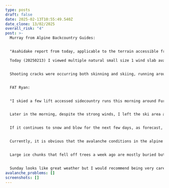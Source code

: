 ```yaml
---
type: posts
draft: false
date: 2025-02-13T10:55:49.540Z
date_clone: 13/02/2025
overall_risk: "4"
post: >-
  M﻿urray from Alpine Backcountry Guides:


  "Asahidake report from today, applicable to the terrain accessible from the ropeway.

  Today (20250213) I viewed multiple natural small size 1 wind slab avalanches, 1 each on both a south and a west aspect at roughly 1300m, most likely from last nights large snowfall and winds. Throughout the morning there was touchy loose dry avalanches occurring frequently and as the day progressed and the winds increased there was rapid formation of wind slab on north, west and south aspects. The slab was becoming more cohesive into the afternoon (1pm) and propagating roughly 10m, it was very reactive.


  Shooting cracks were occurring both skinning and skiing, running around 5-10m, the slab was not cohesive enough to be very consequential and was breaking up after running a couple of meters. I think that if the winds remained constant with such a large amount of snow available for transport the slab will become more cohesive and much more consequential into tomorrow. I would be exercising a fair amount of caution in the coming day or two in avalanche terrain."


  F﻿AT Ryan:


  "﻿I skied a few lift accessed sidecountry runs this morning around Furano. The most reactive conditions I have seen in Furano since when the borders were closed. I triggered a 15 - 20m wide slab in the upper skiers left section of Tengu, although it was only 5 - 10cm deep.


  Later in the morning, despite the strong winds, I left the ski area and went into some more adventurous sub-alpine terrain to find large reactive cornices and several small slabs around the E aspects of ridgelines. Because the windspeed was around 40kmph today, there were a lot of rotors around terrain features leading to the formation of slabs in unexpected places including at low elevation where winds had funnelled down gullies.


  If it continues to snow and blow for the next few days, as forecast, by tomorrow the slabs could be getting quite thick and dangerous in places. 


  Currently, it is obvious that the avalanche conditions in the alpine are high on loaded aspects. I am concerned about the following over the coming days: cornice fall, loose snow avalanches, storm slab avalanches and wind slab avalanches around E aspects, especially near ridgelines. 


  Large ice chunks that fell off trees a week ago are mostly buried but the large ones are still lurking below the surface.


  Sunday looks like great weather but I would recommend being very careful if considering skiing in complex avalanche terrain, especially in loaded places up high."
avalanche_problems: []
screenshots: []
---
```

